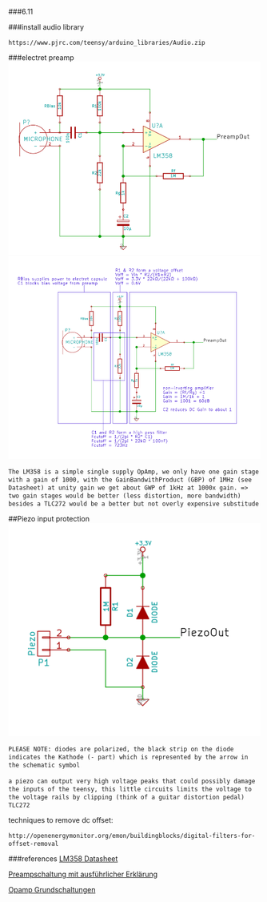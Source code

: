 ###6.11

###install audio library
	
	https://www.pjrc.com/teensy/arduino_libraries/Audio.zip

###electret preamp
![image](electret_preamp.png)
![image](electret_preamp_annotations.png)

	The LM358 is a simple single supply OpAmp, we only have one gain stage with a gain of 1000, with the GainBandwithProduct (GBP) of 1MHz (see Datasheet) at unity gain we get about GWP of 1kHz at 1000x gain. => two gain stages would be better (less distortion, more bandwidth)
	besides a TLC272 would be a better but not overly expensive substitude

##Piezo input protection
![image](piezo_input.png)

	PLEASE NOTE: diodes are polarized, the black strip on the diode indicates the Kathode (- part) which is represented by the arrow in the schematic symbol
	
	a piezo can output very high voltage peaks that could possibly damage the inputs of the teensy, this little circuits limits the voltage to the voltage rails by clipping (think of a guitar distortion pedal)
	TLC272

 
techniques to remove dc offset:
	
	http://openenergymonitor.org/emon/buildingblocks/digital-filters-for-offset-removal



###references
[LM358 Datasheet](http://www.ti.com/lit/ds/symlink/lm158-n.pdf)

[Preampschaltung mit ausführlicher Erklärung](http://www.minidisc.org/mic_preamp/Simple%20Stereo%20Electret%20Mic%20Preamp.htm)

[Opamp Grundschaltungen](https://www.mikrocontroller.net/articles/Operationsverst%C3%A4rker-Grundschaltungen)